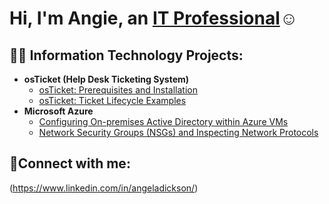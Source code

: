 <h1>Hi, I'm Angie, an <a href="https://linkedin.com/in/angeladickson">IT Professional</a>☺</h1>

<h2>👨‍💻 Information Technology Projects:</h2>

- <b>osTicket (Help Desk Ticketing System)</b>
  - [osTicket: Prerequisites and Installation](https://github.com/angiedickson24/osticket-prereqs)
  - [osTicket: Ticket Lifecycle Examples](https://github.com/angiedickson24/ticket-lifecycle)
- <b>Microsoft Azure</b>
  - [Configuring On-premises Active Directory within Azure VMs](https://github.com/angiedickson24/configure-ad)
  - [Network Security Groups (NSGs) and Inspecting Network Protocols](https://github.com/angiedickson24/azure-network-protocols)

<h2>🤳Connect with me:</h2>

(https://www.linkedin.com/in/angeladickson/)


